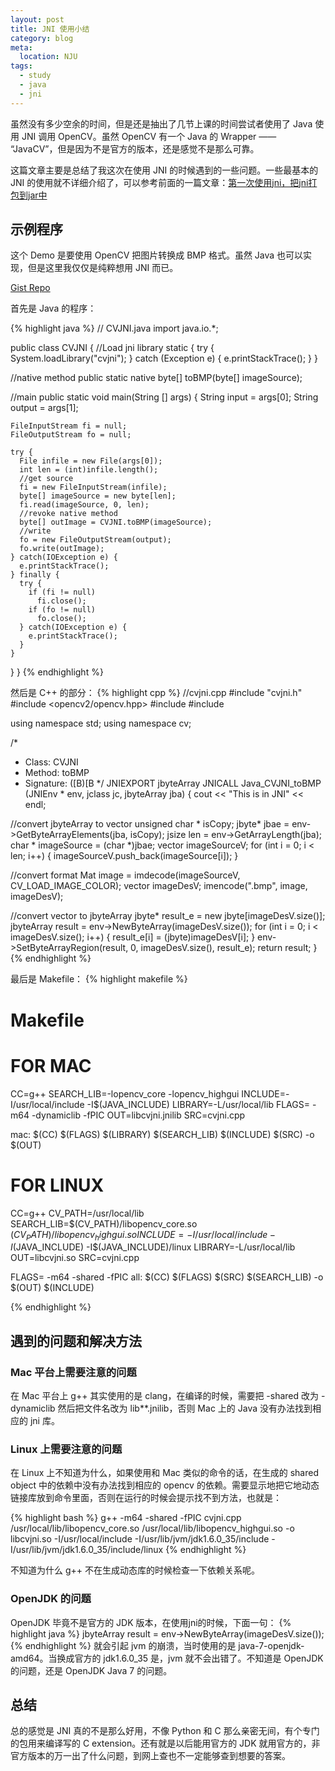 ```yaml
---
layout: post
title: JNI 使用小结
category: blog
meta:
  location: NJU
tags:
  - study
  - java
  - jni
---
```


虽然没有多少空余的时间，但是还是抽出了几节上课的时间尝试者使用了 Java 使用 JNI 调用 OpenCV。虽然 OpenCV 有一个 Java 的 Wrapper —— “JavaCV”，但是因为不是官方的版本，还是感觉不是那么可靠。

这篇文章主要是总结了我这次在使用 JNI 的时候遇到的一些问题。一些最基本的 JNI 的使用就不详细介绍了，可以参考前面的一篇文章：[第一次使用jni，把jni打包到jar中](http://blog.sheimi.me/blog/2012/02/22/jni-and-pack-jni-into-jar.html)

示例程序
-------

这个 Demo 是要使用 OpenCV 把图片转换成 BMP 格式。虽然 Java 也可以实现，但是这里我仅仅是纯粹想用 JNI 而已。

[Gist Repo](https://gist.github.com/3633452)

首先是 Java 的程序：

{% highlight java %}
// CVJNI.java
import java.io.*;

public class CVJNI {
  //Load jni library
  static {
    try {
      System.loadLibrary("cvjni");
    } catch (Exception e) {
      e.printStackTrace();
    }
  }

  //native method
  public static native byte[] toBMP(byte[] imageSource);

  //main
  public static void main(String [] args) {
    String input = args[0];
    String output = args[1];

    FileInputStream fi = null;
    FileOutputStream fo = null;

    try {
      File infile = new File(args[0]);
      int len = (int)infile.length();
      //get source
      fi = new FileInputStream(infile);
      byte[] imageSource = new byte[len];
      fi.read(imageSource, 0, len);
      //revoke native method
      byte[] outImage = CVJNI.toBMP(imageSource);
      //write
      fo = new FileOutputStream(output);
      fo.write(outImage);
    } catch(IOException e) {
      e.printStackTrace();
    } finally {
      try {
        if (fi != null)
          fi.close();
        if (fo != null)
          fo.close();
      } catch(IOException e) {
        e.printStackTrace();
      }
    }
  }
}
{% endhighlight %}

然后是 C++ 的部分：
{% highlight cpp %}
//cvjni.cpp
#include "cvjni.h"
#include <opencv2/opencv.hpp>
#include <vector>
#include <iostream>

using namespace std;
using namespace cv;

/*
 * Class:     CVJNI
 * Method:    toBMP
 * Signature: ([B)[B
 */
JNIEXPORT jbyteArray JNICALL Java_CVJNI_toBMP (JNIEnv * env, jclass jc, jbyteArray jba) {
  cout << "This is in JNI" << endl;

  //convert jbyteArray to vector<char>
  unsigned char * isCopy;
  jbyte* jbae = env->GetByteArrayElements(jba, isCopy);
  jsize len = env->GetArrayLength(jba);
  char * imageSource = (char *)jbae;
  vector<char> imageSourceV;
  for (int i = 0; i < len; i++) {
    imageSourceV.push_back(imageSource[i]);
  }

  //convert format
  Mat image = imdecode(imageSourceV, CV_LOAD_IMAGE_COLOR);
  vector<unsigned char> imageDesV;
  imencode(".bmp", image, imageDesV); 

  //convert vector<char> to jbyteArray
  jbyte* result_e = new jbyte[imageDesV.size()];
  jbyteArray result = env->NewByteArray(imageDesV.size());
  for (int i = 0; i < imageDesV.size(); i++) {
    result_e[i] = (jbyte)imageDesV[i];
  }
  env->SetByteArrayRegion(result, 0, imageDesV.size(), result_e);
  return result;
}
{% endhighlight %}

最后是 Makefile：
{% highlight makefile %}
# Makefile
# FOR MAC
CC=g++
SEARCH_LIB=-lopencv_core -lopencv_highgui
INCLUDE=-I/usr/local/include -I$(JAVA_INCLUDE)
LIBRARY=-L/usr/local/lib
FLAGS= -m64 -dynamiclib -fPIC
OUT=libcvjni.jnilib
SRC=cvjni.cpp

mac:
  $(CC) $(FLAGS) $(LIBRARY) $(SEARCH_LIB) $(INCLUDE) $(SRC) -o $(OUT)

# FOR LINUX

CC=g++
CV_PATH=/usr/local/lib
SEARCH_LIB=$(CV_PATH)/libopencv_core.so $(CV_PATH)/libopencv_highgui.so
INCLUDE=-I/usr/local/include -I$(JAVA_INCLUDE) -I$(JAVA_INCLUDE)/linux
LIBRARY=-L/usr/local/lib
OUT=libcvjni.so
SRC=cvjni.cpp


FLAGS= -m64 -shared -fPIC
all:
  $(CC) $(FLAGS) $(SRC) $(SEARCH_LIB) -o $(OUT) $(INCLUDE) 

{% endhighlight %}


遇到的问题和解决方法
-----------------

### Mac 平台上需要注意的问题

在 Mac 平台上 g++ 其实使用的是 clang，在编译的时候，需要把 -shared 改为 -dynamiclib 然后把文件名改为 lib**.jnilib，否则 Mac 上的 Java 没有办法找到相应的 jni 库。

### Linux 上需要注意的问题

在 Linux 上不知道为什么，如果使用和 Mac 类似的命令的话，在生成的 shared object 中的依赖中没有办法找到相应的 opencv 的依赖。需要显示地把它地动态链接库放到命令里面，否则在运行的时候会提示找不到方法，也就是：

{% highlight bash %}
g++ -m64 -shared -fPIC cvjni.cpp /usr/local/lib/libopencv_core.so /usr/local/lib/libopencv_highgui.so -o libcvjni.so -I/usr/local/include -I/usr/lib/jvm/jdk1.6.0_35/include -I/usr/lib/jvm/jdk1.6.0_35/include/linux
{% endhighlight %}

不知道为什么 g++ 不在生成动态库的时候检查一下依赖关系呢。


### OpenJDK 的问题

OpenJDK 毕竟不是官方的 JDK 版本，在使用jni的时候，下面一句：
{% highlight java %}
  jbyteArray result = env->NewByteArray(imageDesV.size());
{% endhighlight %}
就会引起 jvm 的崩溃，当时使用的是 java-7-openjdk-amd64。当换成官方的 jdk1.6.0_35 是，jvm 就不会出错了。不知道是 OpenJDK 的问题，还是 OpenJDK Java 7 的问题。


总结
----

总的感觉是 JNI 真的不是那么好用，不像 Python 和 C 那么亲密无间，有个专门的包用来编译写的 C extension。还有就是以后能用官方的 JDK 就用官方的，非官方版本的万一出了什么问题，到网上查也不一定能够查到想要的答案。



